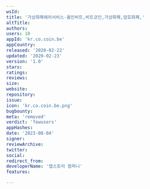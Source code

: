 ```yaml
---
wsId: 
title: '가상화폐쉐어서비스-올인비트,비트코인,가상화폐,암호화폐,'
altTitle: 
authors: 
users: 10
appId: 'kr.co.coin.be'
appCountry: 
released: '2020-02-22'
updated: '2020-02-23'
version: '1.0'
stars: 
ratings: 
reviews: 
size: 
website: 
repository: 
issue: 
icon: 'kr.co.coin.be.png'
bugbounty: 
meta: 'removed'
verdict: 'fewusers'
appHashes: 
date: '2023-08-04'
signer: 
reviewArchive: 
twitter: 
social: 
redirect_from: 
developerName: '앱스토리 컴퍼니'
features: 

---
```


